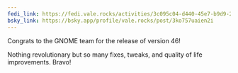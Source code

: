 ```yaml
---
fedi_link: https://fedi.vale.rocks/activities/3c095c04-d440-45e7-b9d9-2105a9bd841d
bsky_link: https://bsky.app/profile/vale.rocks/post/3ko757uaien2i
---
```


Congrats to the GNOME team for the release of version 46!

Nothing revolutionary but so many fixes, tweaks, and quality of life improvements. Bravo!
